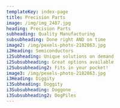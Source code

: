 ```yaml
---
templateKey: index-page
title: Precision Parts
image: /img/img_2487.jpg
heading: Precision Parts
subheading: Quality Manufacturing
subsubheading: Done right AND on time
image2: /img/pexels-photo-2182863.jpg
i2Heading: Semiconductors
i2Subheading: Unique solutions on demand
i2Subsubheading: Great options available
i2Subsubheading2: Fits in your pocket!
image3: /img/pexels-photo-2182863.jpg
i3Heading: Diggity
i3Subheading: Doggity
i3Subsubheading: Doggone
i3Subsubheading2: DogPiles
---
```


